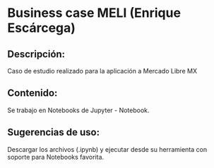 # Business case MELI (Enrique Escárcega)

## Descripción:

Caso de estudio realizado para la aplicación a Mercado Libre MX


## Contenido:

Se trabajo en Notebooks de Jupyter - Notebook.


## Sugerencias de uso:

Descargar los archivos  (.ipynb) y ejecutar desde su herramienta con soporte para Notebooks favorita.
